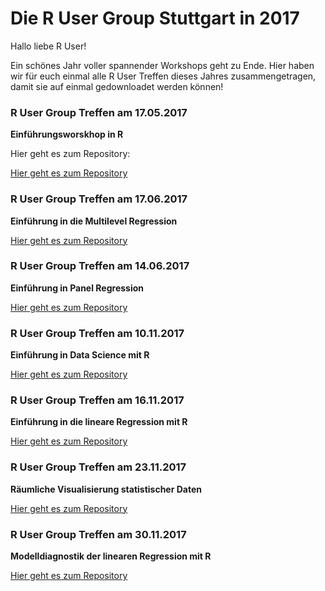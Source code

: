 # Die R User Group Stuttgart in 2017

Hallo liebe R User!

Ein schönes Jahr voller spannender Workshops geht zu Ende. Hier haben wir für euch einmal alle R User Treffen dieses Jahres zusammengetragen, damit sie auf einmal gedownloadet werden können!

### R User Group Treffen am 17.05.2017

__Einführungsworskhop in R__

Hier geht es zum Repository:

[Hier geht es zum Repository](https://github.com/r-user-group-stuttgart/17_05_12_rworkshop)

### R User Group Treffen am 17.06.2017

__Einführung in die Multilevel Regression__

[Hier geht es zum Repository](https://github.com/r-user-group-stuttgart/17_06_01_multilevel_regression)

### R User Group Treffen am 14.06.2017

__Einführung in Panel Regression__

[Hier geht es zum Repository](https://github.com/r-user-group-stuttgart/17_06_14_panel_regression)

### R User Group Treffen am 10.11.2017

__Einführung in Data Science mit R__

[Hier geht es zum Repository](https://github.com/r-user-group-stuttgart/17_11_10_data_science)

### R User Group Treffen am 16.11.2017

__Einführung in die lineare Regression mit R__

[Hier geht es zum Repository](https://github.com/r-user-group-stuttgart/17_11_16_lineare_regression)

### R User Group Treffen am 23.11.2017

__Räumliche Visualisierung statistischer Daten__

[Hier geht es zum Repository](https://github.com/r-user-group-stuttgart/17_11_23_maps)

### R User Group Treffen am 30.11.2017

__Modelldiagnostik der linearen Regression mit R__

[Hier geht es zum Repository](https://github.com/r-user-group-stuttgart/17_11_30_linear_diag)

